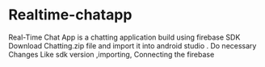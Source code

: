 # Realtime-chatapp
Real-Time Chat App is a chatting application build using firebase SDK
Download  Chatting.zip file and import it into android studio .
Do necessary Changes Like sdk version ,importing, Connecting the firebase
